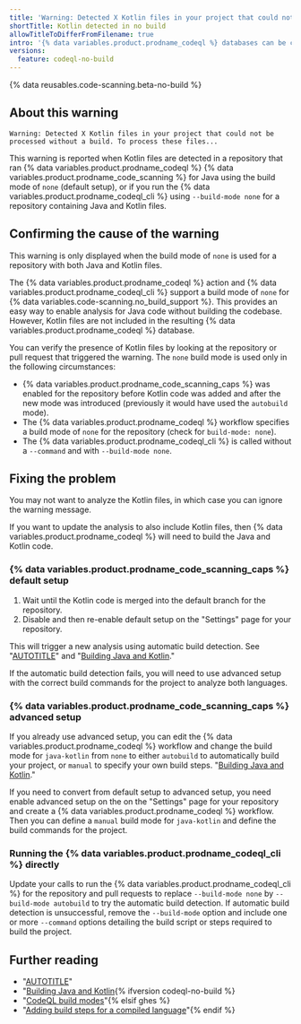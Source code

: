 ```yaml
---
title: 'Warning: Detected X Kotlin files in your project that could not be processed without a build'
shortTitle: Kotlin detected in no build
allowTitleToDifferFromFilename: true
intro: '{% data variables.product.prodname_codeql %} databases can be created for {% data variables.code-scanning.no_build_support %} without building the code, but Kotlin files are excluded unless the code is built.'
versions:
  feature: codeql-no-build
---
```


{% data reusables.code-scanning.beta-no-build %}

## About this warning

```text
Warning: Detected X Kotlin files in your project that could not be processed without a build. To process these files...
```

This warning is reported when Kotlin files are detected in a repository that ran {% data variables.product.prodname_codeql %} {% data variables.product.prodname_code_scanning %} for Java using the build mode of `none` (default setup), or if you run the {% data variables.product.prodname_codeql_cli %} using `--build-mode none` for a repository containing Java and Kotlin files.

## Confirming the cause of the warning

This warning is only displayed when the build mode of `none` is used for a repository with both Java and Kotlin files.

The {% data variables.product.prodname_codeql %} action and {% data variables.product.prodname_codeql_cli %} support a build mode of `none` for {% data variables.code-scanning.no_build_support %}. This provides an easy way to enable analysis for Java code without building the codebase. However, Kotlin files are not included in the resulting {% data variables.product.prodname_codeql %} database.

You can verify the presence of Kotlin files by looking at the repository or pull request that triggered the warning. The `none` build mode is used only in the following circumstances:

- {% data variables.product.prodname_code_scanning_caps %} was enabled for the repository before Kotlin code was added and after the new mode was introduced (previously it would have used the `autobuild` mode).
- The {% data variables.product.prodname_codeql %} workflow specifies a build mode of `none` for the repository (check for `build-mode: none`).
- The {% data variables.product.prodname_codeql_cli %} is called without a `--command` and with `--build-mode none`.

## Fixing the problem

You may not want to analyze the Kotlin files, in which case you can ignore the warning message.

If you want to update the analysis to also include Kotlin files, then {% data variables.product.prodname_codeql %} will need to build the Java and Kotlin code.

### {% data variables.product.prodname_code_scanning_caps %} default setup

1. Wait until the Kotlin code is merged into the default branch for the repository.
1. Disable and then re-enable default setup on the "Settings" page for your repository.

This will trigger a new analysis using automatic build detection. See "[AUTOTITLE](/code-security/code-scanning/enabling-code-scanning/configuring-default-setup-for-code-scanning)" and "[Building Java and Kotlin](/code-security/code-scanning/creating-an-advanced-setup-for-code-scanning/codeql-code-scanning-for-compiled-languages#building-java--and-kotlin)."

If the automatic build detection fails, you will need to use advanced setup with the correct build commands for the project to analyze both languages.

### {% data variables.product.prodname_code_scanning_caps %} advanced setup

If you already use advanced setup, you can edit the {% data variables.product.prodname_codeql %} workflow and change the build mode for `java-kotlin` from `none` to either `autobuild` to automatically build your project, or `manual` to specify your own build steps. "[Building Java and Kotlin](/code-security/code-scanning/creating-an-advanced-setup-for-code-scanning/codeql-code-scanning-for-compiled-languages#building-java--and-kotlin)."

If you need to convert from default setup to advanced setup, you need enable advanced setup on the on the "Settings" page for your repository and create a {% data variables.product.prodname_codeql %} workflow. Then you can define a `manual` build mode for `java-kotlin` and define the build commands for the project.

### Running the {% data variables.product.prodname_codeql_cli %} directly

Update your calls to run the {% data variables.product.prodname_codeql_cli %} for the repository and pull requests to replace `--build-mode none` by `--build-mode autobuild` to try the automatic build detection. If automatic build detection is unsuccessful, remove the `--build-mode` option and include one or more `--command` options detailing the build script or steps required to build the project.

## Further reading

- "[AUTOTITLE](/code-security/code-scanning/creating-an-advanced-setup-for-code-scanning)"
- "[Building Java and Kotlin](/code-security/code-scanning/creating-an-advanced-setup-for-code-scanning/codeql-code-scanning-for-compiled-languages#building-java--and-kotlin){% ifversion codeql-no-build %}
- "[CodeQL build modes](/code-security/code-scanning/creating-an-advanced-setup-for-code-scanning/codeql-code-scanning-for-compiled-languages#codeql-build-modes)"{% elsif ghes %}
- "[Adding build steps for a compiled language](/code-security/code-scanning/creating-an-advanced-setup-for-code-scanning/codeql-code-scanning-for-compiled-languages#adding-build-steps-for-a-compiled-language)"{% endif %}
